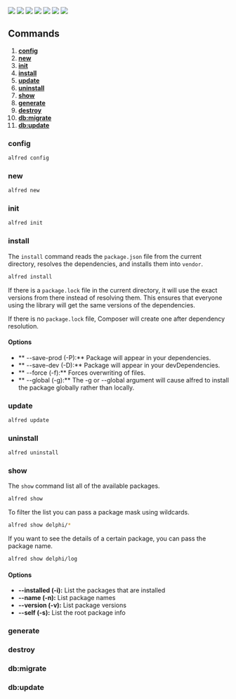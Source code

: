![](https://img.shields.io/github/license/deveagletec/alfred.svg) ![](https://img.shields.io/github/stars/deveagletec/alfred.svg) ![](https://img.shields.io/github/forks/deveagletec/alfred.svg) ![](https://img.shields.io/github/tag/deveagletec/alfred.svg) ![](https://img.shields.io/github/release/deveagletec/alfred.svg) ![](https://img.shields.io/github/issues/deveagletec/alfred.svg) ![](https://img.shields.io/github/last-commit/deveagletec/alfred.svg)
## Commands
1. **[config](#config)**
2. **[new](#new)**
3. **[init](#init)**
4. **[install](#install)**
5. **[update](#update)**
6. **[uninstall](#uninstall)**
7. **[show](#show)**
8. **[generate](#generate)**
9. **[destroy](#destroy)**
10. **[db:migrate](#db:migrate)**
11. **[db:update](#db:update)**

### config
```bash
alfred config
```
### new
```bash
alfred new
```
### init
```bash
alfred init
```
### install
The `install` command reads the `package.json` file from the current directory, resolves the dependencies, and installs them into `vendor`.
```bash
alfred install
```
If there is a `package.lock` file in the current directory, it will use the exact versions from there instead of resolving them. This ensures that everyone using the library will get the same versions of the dependencies.

If there is no `package.lock` file, Composer will create one after dependency resolution.
#### Options
- ** --save-prod (-P):** Package will appear in your dependencies.
- ** --save-dev (-D):** Package will appear in your devDependencies.
- ** --force (-f):** Forces overwriting of files.
- ** --global (-g):** The -g or --global argument will cause alfred to install the package globally rather than locally.

### update
```bash
alfred update
```
### uninstall
```bash
alfred uninstall
```
### show
The `show` command list all of the available packages.

```bash
alfred show
```
To filter the list you can pass a package mask using wildcards.
```bash
alfred show delphi/*
```
If you want to see the details of a certain package, you can pass the package name.
```bash
alfred show delphi/log
```
#### Options
- **--installed (-i):** List the packages that are installed
- **--name (-n):** List package names
- **--version (-v):** List package versions
- **--self (-s):** List the root package info

### generate
### destroy
### db:migrate
### db:update